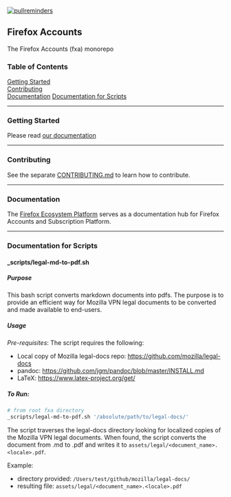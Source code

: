 [![pullreminders](https://pullreminders.com/badge.svg)](https://pullreminders.com?ref=badge)

## Firefox Accounts

The Firefox Accounts (fxa) monorepo

### Table of Contents

[Getting Started](#getting-started)\
[Contributing](#contributing)\
[Documentation](#documentation)
[Documentation for Scripts](#documentation-for-scripts)

---

### Getting Started

Please read [our documentation](https://mozilla.github.io/ecosystem-platform/tutorials/development-setup)

---

### Contributing

See the separate [CONTRIBUTING.md](https://github.com/mozilla/fxa/blob/main/CONTRIBUTING.md) to learn how to contribute.

---

### Documentation

The [Firefox Ecosystem Platform](https://mozilla.github.io/ecosystem-platform/) serves as a documentation hub for Firefox Accounts and Subscription Platform.

---

### Documentation for Scripts

#### \_scripts/legal-md-to-pdf.sh

##### Purpose

This bash script converts markdown documents into pdfs. The purpose is to provide an efficient way for Mozilla VPN legal documents to be converted and made available to end-users.

##### Usage

_Pre-requisites_: The script requires the following:

- Local copy of Mozilla legal-docs repo: https://github.com/mozilla/legal-docs
- pandoc: https://github.com/jgm/pandoc/blob/master/INSTALL.md
- LaTeX: https://www.latex-project.org/get/

##### To Run:

```bash
# from root fxa directory
_scripts/legal-md-to-pdf.sh '/absolute/path/to/legal-docs/'
```

The script traverses the legal-docs directory looking for localized copies of the Mozilla VPN legal documents. When found, the script converts the document from .md to .pdf and writes it to `assets/legal/<document_name>.<locale>.pdf`.

Example:

- directory provided: `/Users/test/github/mozilla/legal-docs/`
- resulting file: `assets/legal/<document_name>.<locale>.pdf`
